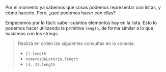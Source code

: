 Por el momento ya sabemos qué cosas podemos representar con listas, y cómo hacerlo. Pero, ¿qué podemos hacer con ellas?

Empecemos por lo fácil: saber cuántos elementos hay en la lista. Esto lo podemos hacer utilizando la primitiva `length`, de forma similar a lo que hacíamos con los strings.

> Realizá en orden las siguientes consultas en la consola: 
> 
> * `[].length`
> * `numerosDeLoteria.length`
> * `[4, 3].length`